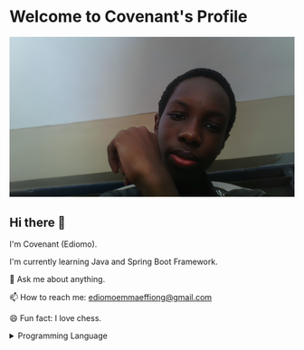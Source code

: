 # Welcome to Covenant's Profile

<picture>
 <source media="(prefers-color-scheme: dark)" srcset="https://raw.githubusercontent.com/ediomoeffiong/ediomoeffiong/main/E.jpg">
 <source media="(prefers-color-scheme: light)" srcset="https://raw.githubusercontent.com/ediomoeffiong/ediomoeffiong/main/E.jpg">
 <img alt="A picture of Ediomo Effiong (Covenant)" src="https://raw.githubusercontent.com/ediomoeffiong/ediomoeffiong/main/E.jpg">
</picture>

## Hi there 👋

I'm Covenant (Ediomo).

I'm currently learning Java and Spring Boot Framework.

💬 Ask me about anything.

📫 How to reach me: ediomoemmaeffiong@gmail.com

😄 Fun fact: I love chess.

<details>
<summary>Programming Language</summary>

| Rank | Languages |
|-----:|-----------|
|     1| Java      |
|     2| C#        |
|     3| Python    |

</details>

